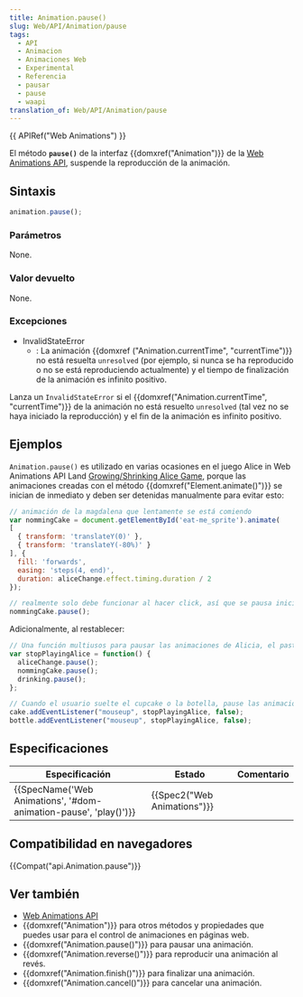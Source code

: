 ```yaml
---
title: Animation.pause()
slug: Web/API/Animation/pause
tags:
  - API
  - Animacion
  - Animaciones Web
  - Experimental
  - Referencia
  - pausar
  - pause
  - waapi
translation_of: Web/API/Animation/pause
---
```

{{ APIRef("Web Animations") }}

El método **`pause()`** de la interfaz {{domxref("Animation")}} de la [Web Animations API](/es/docs/Web/API/Web_Animations_API), suspende la reproducción de la animación.

## Sintaxis

```js
animation.pause();
```

### Parámetros

None.

### Valor devuelto

None.

### Excepciones

- InvalidStateError
  - : La animación {{domxref ("Animation.currentTime", "currentTime")}} no está resuelta `unresolved` (por ejemplo, si nunca se ha reproducido o no se está reproduciendo actualmente) y el tiempo de finalización de la animación es infinito positivo.

Lanza un `InvalidStateError` si el {{domxref("Animation.currentTime", "currentTime")}} de la animación no está resuelto `unresolved` (tal vez no se haya iniciado la reproducción) y el fin de la animación es infinito positivo.

## Ejemplos

`Animation.pause()` es utilizado en varias ocasiones en el juego Alice in Web Animations API Land [Growing/Shrinking Alice Game](https://codepen.io/rachelnabors/pen/PNYGZQ?editors=0010), porque las animaciones creadas con el método {{domxref("Element.animate()")}} se inician de inmediato y deben ser detenidas manualmente para evitar esto:

```js
// animación de la magdalena que lentamente se está comiendo
var nommingCake = document.getElementById('eat-me_sprite').animate(
[
  { transform: 'translateY(0)' },
  { transform: 'translateY(-80%)' }
], {
  fill: 'forwards',
  easing: 'steps(4, end)',
  duration: aliceChange.effect.timing.duration / 2
});

// realmente solo debe funcionar al hacer click, así que se pausa inicialmente:
nommingCake.pause();
```

Adicionalmente, al restablecer:

```js
// Una función multiusos para pausar las animaciones de Alicia, el pastelito y la botella que dice "drink me."
var stopPlayingAlice = function() {
  aliceChange.pause();
  nommingCake.pause();
  drinking.pause();
};

// Cuando el usuario suelte el cupcake o la botella, pause las animaciones.
cake.addEventListener("mouseup", stopPlayingAlice, false);
bottle.addEventListener("mouseup", stopPlayingAlice, false);
```

## Especificaciones

| Especificación                                                                       | Estado                               | Comentario |
| ------------------------------------------------------------------------------------ | ------------------------------------ | ---------- |
| {{SpecName('Web Animations', '#dom-animation-pause', 'play()')}} | {{Spec2("Web Animations")}} |            |

## Compatibilidad en navegadores

{{Compat("api.Animation.pause")}}

## Ver también

- [Web Animations API](/es/docs/Web/API/Web_Animations_API)
- {{domxref("Animation")}} para otros métodos y propiedades que puedes usar para el control de animaciones en páginas web.
- {{domxref("Animation.pause()")}} para pausar una animación.
- {{domxref("Animation.reverse()")}} para reproducir una animación al revés.
- {{domxref("Animation.finish()")}} para finalizar una animación.
- {{domxref("Animation.cancel()")}} para cancelar una animación.
